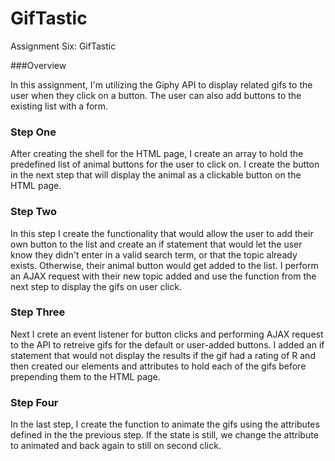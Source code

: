 # GifTastic
Assignment Six: GifTastic

###Overview 

In this assignment, I'm utilizing the Giphy API to display related gifs to the user when they click on a button. The user can also add buttons to the existing list with a form. 

### Step One

After creating the shell for the HTML page, I create an array to hold the predefined list of animal buttons for the user to click on. I create the button in the next step that will display the animal as a clickable button on the HTML page. 

### Step Two

In this step I create the functionality that would allow the user to add their own button to the list and create an if statement that would let the user know they didn't enter in a valid search term, or that the topic already exists. Otherwise, their animal button would get added to the list. I perform an AJAX request with their new topic added and use the function from the next step to display the gifs on user click.

### Step Three

Next I crete an event listener for button clicks and performing AJAX request to the API to retreive gifs for the default or user-added buttons. I added an if statement that would not display the results if the gif had a rating of R and then created our elements and attributes to hold each of the gifs before prepending them to the HTML page. 

### Step Four

In the last step, I create the function to animate the gifs using the attributes defined in the the previous step. If the state is still, we change the attribute to animated and back again to still on second click. 
